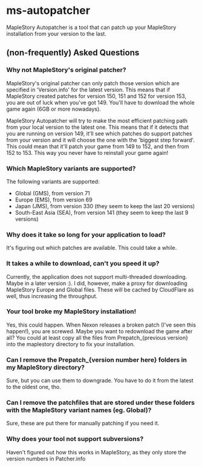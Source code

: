 # ms-autopatcher
MapleStory Autopatcher is a tool that can patch up your MapleStory installation from your version to the last.

## (non-frequently) Asked Questions

### Why not MapleStory's original patcher?

MapleStory's original patcher can only patch those version which are specified in 'Version.info' for the latest version. This means that if MapleStory created patches for version 150, 151 and 152 for version 153, you are out of luck when you've got 149. You'll have to download the whole game again (6GB or more nowadays).

MapleStory Autopatcher will try to make the most efficient patching path from your local version to the latest one. This means that if it detects that you are running on version 149, it'll see which patches do support patches from your version and it will choose the one with the 'biggest step forward'. This could mean that it'll patch your game from 149 to 152, and then from 152 to 153. 
This way you never have to reinstall your game again!

### Which MapleStory variants are supported?

The following variants are supported:
 - Global (GMS), from version 71
 - Europe (EMS), from version 69
 - Japan (JMS), from version 330 (they seem to keep the last 20 versions)
 - South-East Asia (SEA), from version 141 (they seem to keep the last 9 versions)

### Why does it take so long for your application to load?

It's figuring out which patches are available. This could take a while.

### It takes a while to download, can't you speed it up?

Currently, the application does not support multi-threaded downloading. Maybe in a later version :).
I did, however, make a proxy for downloading MapleStory Europe and Global files. These will be cached by CloudFlare as well, thus increasing the throughput.

### Your tool broke my MapleStory installation!

Yes, this could happen. When Nexon releases a broken patch (I've seen this happen!), you are screwed. Maybe you want to redownload the game after all? You could at least copy all the files from Prepatch_{previous version} into the maplestory directory to fix your installation.

### Can I remove the Prepatch_{version number here} folders in my MapleStory directory?

Sure, but you can use them to downgrade. You have to do it from the latest to the oldest one, tho.

### Can I remove the patchfiles that are stored under these folders with the MapleStory variant names (eg. Global)?

Sure, these are put there for manually patching if you need it.

### Why does your tool not support subversions?

Haven't figured out how this works in MapleStory, as they only store the version numbers in Patcher.info
